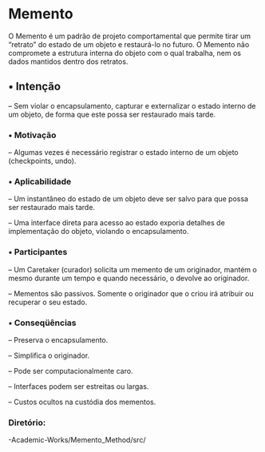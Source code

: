 # Memento
O Memento é um padrão de projeto comportamental que permite tirar um “retrato” do estado de um objeto e restaurá-lo no futuro. O Memento não compromete a estrutura interna do objeto com o qual trabalha, nem os dados mantidos dentro dos retratos.

## • Intenção
– Sem violar o encapsulamento, capturar e externalizar
o estado interno de um objeto, de forma que este
possa ser restaurado mais tarde.

### • Motivação
– Algumas vezes é necessário registrar o estado interno
de um objeto (checkpoints, undo).

### • Aplicabilidade
– Um instantâneo do estado de um objeto deve ser
salvo para que possa ser restaurado mais tarde.

– Uma interface direta para acesso ao estado exporia
detalhes de implementação do objeto, violando o
encapsulamento.

### • Participantes
– Um Caretaker (curador) solicita um memento de um originador, mantém o
mesmo durante um tempo e quando necessário, o devolve ao originador.

– Mementos são passivos. Somente o originador que o criou irá atribuir ou
recuperar o seu estado.

### • Conseqüências
– Preserva o encapsulamento.

– Simplifica o originador.

– Pode ser computacionalmente caro.

– Interfaces podem ser estreitas ou largas.

– Custos ocultos na custódia dos mementos.

### Diretório:
-Academic-Works/Memento_Method/src/

